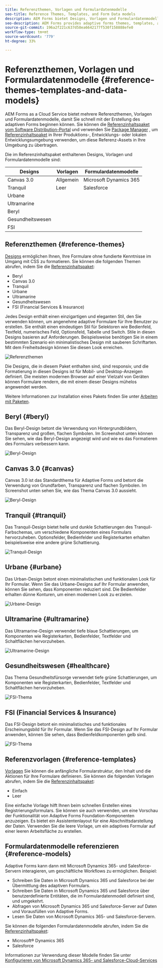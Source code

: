 ```yaml
---
title: Referenzthemen, Vorlagen und Formulardatenmodelle
seo-title: Reference Themes, Templates, and Form Data models
description: AEM Forms bietet Designs, Vorlagen und Formulardatenmodelle für adaptive Formulare, die Sie aus Softwareverteilung erhalten können
seo-description: AEM Forms provides adaptive forms themes, templates, and form data models that you can get from Software Distribution
source-git-commit: 196a2f221c637d58ea6642177f530f158888efe0
workflow-type: tm+mt
source-wordcount: '779'
ht-degree: 33%

---
```


# Referenzthemen, Vorlagen und Formulardatenmodelle {#reference-themes-templates-and-data-models}

AEM Forms as a Cloud Service bietet mehrere Referenzthemen, Vorlagen und Formulardatenmodelle, damit Sie schnell mit der Erstellung des adaptiven Forms beginnen können. Sie können die [Referenzinhaltspaket vom Software Distribution-Portal](https://experience.adobe.com/#/downloads/content/software-distribution/en/aemcloud.html?package=/content/software-distribution/en/details.html/content/dam/aemcloud/public/aem-forms-reference-content.ui.content-2.1.0.zip) und verwenden Sie [Package Manager](/help/implementing/developing/tools/package-manager.md) , um [Referenzinhaltspaket](https://experience.adobe.com/#/downloads/content/software-distribution/en/aemcloud.html?package=/content/software-distribution/en/details.html/content/dam/aemcloud/public/aem-forms-reference-content.ui.content-2.1.0.zip) in Ihrer Produktions-, Entwicklungs- oder lokalen Entwicklungsumgebung verwenden, um diese Referenz-Assets in Ihre Umgebung zu übertragen.

Die im Referenzinhaltspaket enthaltenen Designs, Vorlagen und Formulardatenmodelle sind:


| Designs | Vorlagen | Formulardatenmodelle |
---------|----------|---------
| Canvas 3.0 | Allgemein | Microsoft Dynamics 365 |
| Tranquil | Leer | Salesforce |
| Urbane |  |  |
| Ultramarine |  |  |
| Beryl |  |  |
| Gesundheitswesen |  |  |
| FSI |  |  |

## Referenzthemen {#reference-themes}

[Designs](/help/forms/themes.md) ermöglichen Ihnen, Ihre Formulare ohne fundierte Kenntnisse im Umgang mit CSS zu formatieren. Sie können die folgenden Themen abrufen, indem Sie die [Referenzinhaltspaket](https://experience.adobe.com/#/downloads/content/software-distribution/en/aemcloud.html?package=/content/software-distribution/en/details.html/content/dam/aemcloud/public/aem-forms-reference-content.ui.content-2.1.0.zip):

* Beryl
* Canvas 3.0
* Tranquil
* Urbane
* Ultramarine
* Gesundheitswesen
* FSI (Financial Services &amp; Insurance)

Jedes Design enthält einen einzigartigen und eleganten Stil, den Sie verwenden können, um angenehme adaptive Formulare für Ihre Benutzer zu erstellen. Sie enthält einen eindeutigen Stil für Selektoren wie Bedienfeld, Textfeld, numerisches Feld, Optionsfeld, Tabelle und Switch. Stile in diesen Designs basieren auf Anforderungen. Beispielsweise benötigen Sie in einem bestimmten Szenario ein minimalistisches Design mit sauberen Schriftarten. Mit dem Freiheitsdesign können Sie diesen Look erreichen.

![Referenzthemen](assets/ref-themes.png)

Die Designs, die in diesem Paket enthalten sind, sind responsiv, und die Formatierung in diesen Designs ist für Mobil- und Desktop-Anzeigen definiert. Die meisten modernen Browser auf einer Vielzahl von Geräten können Formulare rendern, die mit einem dieser Designs mühelos angewendet werden.

Weitere Informationen zur Installation eines Pakets finden Sie unter [Arbeiten mit Paketen](/help/implementing/developing/tools/package-manager.md).

## Beryl {#beryl}

Das Beryl-Design betont die Verwendung von Hintergrundbildern, Transparenz und großen, flachen Symbolen. Im Screenshot unten können Sie sehen, wie das Beryl-Design angezeigt wird und wie es das Formatieren des Formulars verbessern kann.

![Beryl-Design](assets/beryl.png)

## Canvas 3.0 {#canvas}

Canvas 3.0 ist das Standardthema für Adaptive Forms und betont die Verwendung von Grundfarben, Transparenz und flachen Symbolen. Im Screenshot unten sehen Sie, wie das Thema Canvas 3.0 aussieht.

![Beryl-Design](assets/canvas.png)


## Tranquil {#tranquil}

Das Tranquil-Design bietet helle und dunkle Schattierungen des Tranquil-Farbschemas, um verschiedene Komponenten eines Formulars hervorzuheben. Optionsfelder, Bedienfelder und Registerkarten erhalten beispielsweise eine andere grüne Schattierung.

![Tranquil-Design](assets/tranquil.png)


## Urbane {#urbane}

Das Urban-Design betont einen minimalistischen und funktionalen Look für Ihr Formular. Wenn Sie das Urbane-Designs auf Ihr Formular anwenden, können Sie sehen, dass Komponenten reduziert sind. Die Bedienfelder erhalten dünne Konturen, um einen modernen Look zu erzielen.

![Urbane-Design](assets/urbane.png)


## Ultramarine {#ultramarine}

Das Ultramarine-Design verwendet tiefe blaue Schattierungen, um Komponenten wie Registerkarten, Bedienfelder, Textfelder und Schaltflächen hervorzuheben.

![Ultramarine-Design](assets/ultramarine.png)

## Gesundheitswesen {#healthcare}

Das Thema Gesundheitsfürsorge verwendet tiefe grüne Schattierungen, um Komponenten wie Registerkarten, Bedienfelder, Textfelder und Schaltflächen hervorzuheben.

![FSI-Thema](assets/healthcare.png)


## FSI (Financial Services &amp; Insurance)

Das FSI-Design betont ein minimalistisches und funktionales Erscheinungsbild für Ihr Formular. Wenn Sie das FSI-Design auf Ihr Formular anwenden, können Sie sehen, dass Bedienfeldkomponenten gelb sind.

![FSI-Thema](assets/fsi.png)

## Referenzvorlagen {#reference-templates}


[Vorlagen](/help/forms/themes.md) Sie können die anfängliche Formularstruktur, den Inhalt und die Aktionen für Ihre Formulare definieren. Sie können die folgenden Vorlagen abrufen, indem Sie die [Referenzinhaltspaket](https://experience.adobe.com/#/downloads/content/software-distribution/en/aemcloud.html?package=/content/software-distribution/en/details.html/content/dam/aemcloud/public/aem-forms-reference-content.ui.content-2.1.0.zip):

* Einfach
* Leer

Eine einfache Vorlage hilft Ihnen beim schnellen Erstellen eines Registrierungsformulars. Sie können sie auch verwenden, um eine Vorschau der Funktionalität von Adaptive Forms Foundation-Komponenten anzuzeigen. Es bietet ein Assistentenlayout für eine Abschnittsdarstellung der Daten. Verwenden Sie die leere Vorlage, um ein adaptives Formular auf einer leeren Arbeitsfläche zu erstellen.


## Formulardatenmodelle referenzieren {#reference-models}

Adaptive Forms kann dann mit Microsoft Dynamics 365- und Salesforce-Servern interagieren, um geschäftliche Workflows zu ermöglichen. Beispiel:

* Schreiben Sie Daten in Microsoft Dynamics 365 und Salesforce bei der Übermittlung des adaptiven Formulars.
* Schreiben Sie Daten in Microsoft Dynamics 365 und Salesforce über benutzerdefinierte Entitäten, die im Formulardatenmodell definiert sind, und umgekehrt.
* Abfragen von Microsoft Dynamics 365 und Salesforce-Server auf Daten und Vorausfüllen von Adaptive Forms.
* Lesen Sie Daten von Microsoft Dynamics 365- und Salesforce-Servern.

Sie können die folgenden Formulardatenmodelle abrufen, indem Sie die [Referenzinhaltspaket](https://experience.adobe.com/#/downloads/content/software-distribution/en/aemcloud.html?package=/content/software-distribution/en/details.html/content/dam/aemcloud/public/aem-forms-reference-content.ui.content-2.1.0.zip):

* Microsoft® Dynamics 365
* Salesforce

Informationen zur Verwendung dieser Modelle finden Sie unter [Konfigurieren von Microsoft Dynamics 365- und Salesforce-Cloud-Services](https://experienceleague.adobe.com/docs/experience-manager-cloud-service/content/forms/integrate/use-form-data-model/configure-msdynamics-salesforce.html?lang=en#configure-dynamics-cloud-service)






